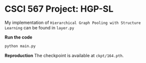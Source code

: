 # CSCI 567 Project: HGP-SL

My implementation of `Hierarchical Graph Pooling with Structure Learning` can be found in `layer.py`

**Run the code**

```bash
python main.py
```

**Reproduction**
The checkpoint is available at `ckpt/164.pth`.